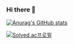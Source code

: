 ### Hi there 👋

<!--
**LastCow9000/LastCow9000** is a ✨ _special_ ✨ repository because its `README.md` (this file) appears on your GitHub profile.

Here are some ideas to get you started:

- 🔭 I’m currently working on ...
- 🌱 I’m currently learning ...
- 👯 I’m looking to collaborate on ...
- 🤔 I’m looking for help with ...
- 💬 Ask me about ...
- 📫 How to reach me: ...
- 😄 Pronouns: ...
- ⚡ Fun fact: ...
-->


[![Anurag's GitHub stats](https://github-readme-stats.vercel.app/api?username=LastCow9000&show_icons=true&theme=dracula)](https://github.com/anuraghazra/github-readme-stats)    

[![Solved.ac프로필](http://mazassumnida.wtf/api/v2/generate_badge?boj=diddidtjstjs)](https://solved.ac/diddidtjstjs)
